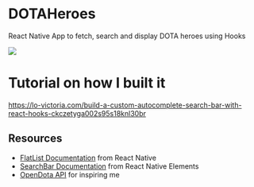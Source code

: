 # DOTAHeroes
React Native App to fetch, search and display DOTA heroes using Hooks

<img src= https://github.com/victoria-lo/DOTAHeroes/blob/master/final.gif/>


# Tutorial on how I built it
https://lo-victoria.com/build-a-custom-autocomplete-search-bar-with-react-hooks-ckczetyga002s95s18knl30br

## Resources
- [FlatList Documentation](https://reactnative.dev/docs/flatlist) from React Native 
- [SearchBar Documentation](https://react-native-elements.github.io/react-native-elements/docs/searchbar.html) from React Native Elements
- [OpenDota API](https://docs.opendota.com/) for inspiring me
